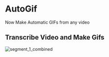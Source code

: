 # AutoGif
Now Make Automatic GIFs from any video 

## Transcribe Video and Make Gifs

![segment_1_combined](https://github.com/gaurisharma360/AutoGif/assets/57618033/1a16758b-921e-480c-87f0-c73f3b854e15)
